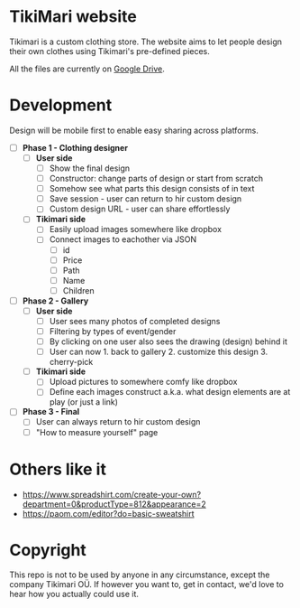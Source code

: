 # TikiMari website

Tikimari is a custom clothing store. The website aims to let people design their own clothes using Tikimari's pre-defined pieces.

All the files are currently on [Google Drive](https://drive.google.com/drive/u/0/folders/0B7z6gxP0LvZWTWRQcWJwaFVvM3M).

# Development

Design will be mobile first to enable easy sharing across platforms.

- [ ] **Phase 1 - Clothing designer**
  - [ ] **User side**
    - [ ] Show the final design
    - [ ] Constructor: change parts of design or start from scratch
    - [ ] Somehow see what parts this design consists of in text
    - [ ] Save session - user can return to hir custom design
    - [ ] Custom design URL - user can share effortlessly
  - [ ] **Tikimari side**
    - [ ] Easily upload images somewhere like dropbox
    - [ ] Connect images to eachother via JSON
      - [ ] id
      - [ ] Price
      - [ ] Path
      - [ ] Name
      - [ ] Children
- [ ] **Phase 2 - Gallery**
  - [ ] **User side**
    - [ ] User sees many photos of completed designs
    - [ ] Filtering by types of event/gender
    - [ ] By clicking on one user also sees the drawing (design) behind it
    - [ ] User can now 1. back to gallery 2. customize this design 3. cherry-pick
  - [ ] **Tikimari side**
    - [ ] Upload pictures to somewhere comfy like dropbox
    - [ ] Define each images construct a.k.a. what design elements are at play (or just a link)
- [ ] **Phase 3 - Final**
  - [ ] User can always return to hir custom design
  - [ ] "How to measure yourself" page
  
# Others like it

- https://www.spreadshirt.com/create-your-own?department=0&productType=812&appearance=2
- https://paom.com/editor?do=basic-sweatshirt

# Copyright

This repo is not to be used by anyone in any circumstance, except the company Tikimari OÜ. If however you want to, get in contact, we'd love to hear how you actually could use it.
